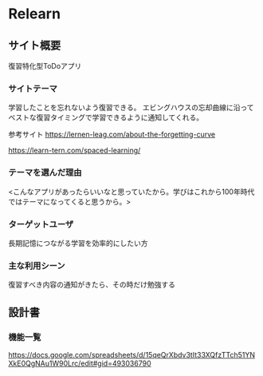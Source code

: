 # Relearn

## サイト概要
復習特化型ToDoアプリ

### サイトテーマ
学習したことを忘れないよう復習できる。
エビングハウスの忘却曲線に沿ってベストな復習タイミングで学習できるように通知してくれる。

参考サイト
https://lernen-leag.com/about-the-forgetting-curve

https://learn-tern.com/spaced-learning/
### テーマを選んだ理由
<こんなアプリがあったらいいなと思っていたから。学びはこれから100年時代ではテーマになってくると思うから。>

### ターゲットユーザ
長期記憶につながる学習を効率的にしたい方

### 主な利用シーン
復習すべき内容の通知がきたら、その時だけ勉強する

## 設計書

### 機能一覧
<https://docs.google.com/spreadsheets/d/15qeQrXbdv3tIt33XQfzTTch51YNXkE0QgNAu1W90Lrc/edit#gid=493036790>